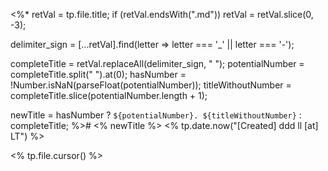 <%*
retVal = tp.file.title;
if (retVal.endsWith(".md")) retVal = retVal.slice(0, -3);

delimiter_sign = [...retVal].find(letter => letter === '_' || letter === '-');

completeTitle = retVal.replaceAll(delimiter_sign, " ");
potentialNumber = completeTitle.split(" ").at(0);
hasNumber = !Number.isNaN(parseFloat(potentialNumber));
titleWithoutNumber = completeTitle.slice(potentialNumber.length + 1);

newTitle = hasNumber
  ? `${potentialNumber}. ${titleWithoutNumber}`
  : completeTitle;
%># <% newTitle %>
<% tp.date.now("[Created] ddd ll [at] LT") %>

<% tp.file.cursor() %>
